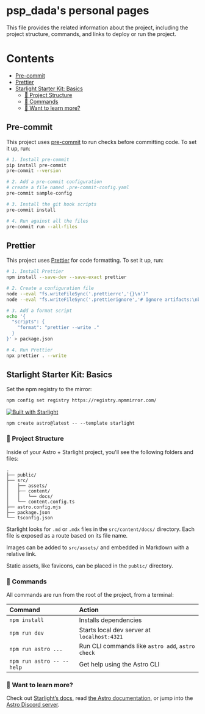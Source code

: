 # psp_dada's personal pages <!-- omit in toc -->

This file provides the related information about the project, including the project structure, commands, and links to deploy or run the project.

# Contents <!-- omit in toc -->

- [Pre-commit](#pre-commit)
- [Prettier](#prettier)
- [Starlight Starter Kit: Basics](#starlight-starter-kit-basics)
  - [🚀 Project Structure](#-project-structure)
  - [🧞 Commands](#-commands)
  - [👀 Want to learn more?](#-want-to-learn-more)

## Pre-commit

This project uses [pre-commit](https://pre-commit.com/) to run checks before committing code. To set it up, run:

```bash
# 1. Install pre-commit
pip install pre-commit
pre-commit --version

# 2. Add a pre-commit configuration
# create a file named .pre-commit-config.yaml
pre-commit sample-config

# 3. Install the git hook scripts
pre-commit install

# 4. Run against all the files
pre-commit run --all-files
```

## Prettier

This project uses [Prettier](https://prettier.io/) for code formatting. To set it up, run:

```bash
# 1. Install Prettier
npm install --save-dev --save-exact prettier

# 2. Create a configuration file
node --eval "fs.writeFileSync('.prettierrc','{}\n')"
node --eval "fs.writeFileSync('.prettierignore','# Ignore artifacts:\nbuild\ncoverage\n')"

# 3. Add a format script
echo '{
  "scripts": {
    "format": "prettier --write ."
  }
}' > package.json

# 4. Run Prettier
npx prettier . --write
```

## Starlight Starter Kit: Basics

Set the npm registry to the mirror:

```bash
npm config set registry https://registry.npmmirror.com/
```

[![Built with Starlight](https://astro.badg.es/v2/built-with-starlight/tiny.svg)](https://starlight.astro.build)

```
npm create astro@latest -- --template starlight
```

### 🚀 Project Structure

Inside of your Astro + Starlight project, you'll see the following folders and files:

```
.
├── public/
├── src/
│   ├── assets/
│   ├── content/
│   │   └── docs/
│   └── content.config.ts
├── astro.config.mjs
├── package.json
└── tsconfig.json
```

Starlight looks for `.md` or `.mdx` files in the `src/content/docs/` directory. Each file is exposed as a route based on its file name.

Images can be added to `src/assets/` and embedded in Markdown with a relative link.

Static assets, like favicons, can be placed in the `public/` directory.

### 🧞 Commands

All commands are run from the root of the project, from a terminal:

| Command                   | Action                                           |
| :------------------------ | :----------------------------------------------- |
| `npm install`             | Installs dependencies                            |
| `npm run dev`             | Starts local dev server at `localhost:4321`      |
| `npm run astro ...`       | Run CLI commands like `astro add`, `astro check` |
| `npm run astro -- --help` | Get help using the Astro CLI                     |

### 👀 Want to learn more?

Check out [Starlight’s docs](https://starlight.astro.build/), read [the Astro documentation](https://docs.astro.build), or jump into the [Astro Discord server](https://astro.build/chat).
